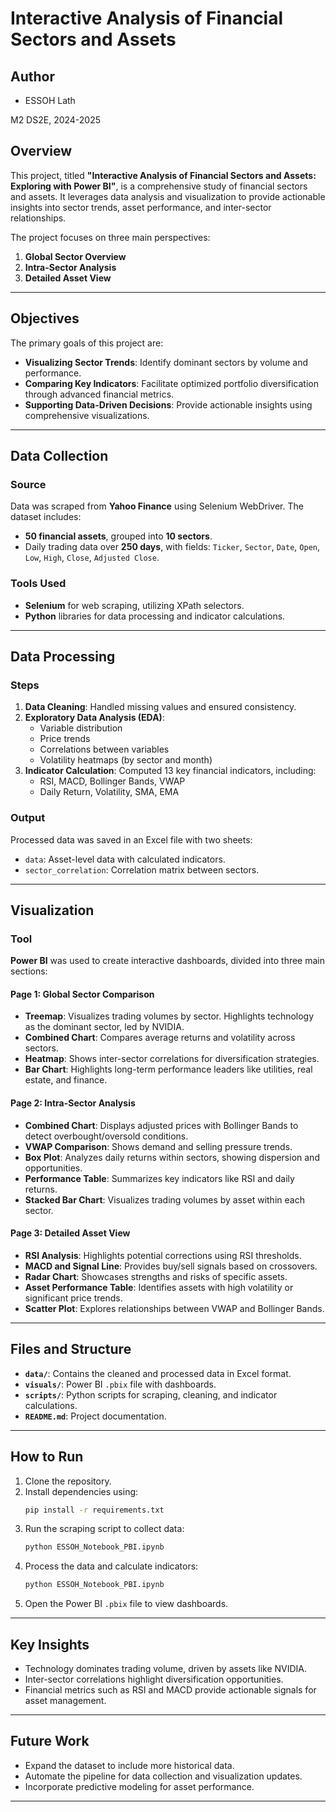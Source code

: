 # Interactive Analysis of Financial Sectors and Assets

## Author
- ESSOH Lath 

M2 DS2E, 2024-2025  

## Overview
This project, titled **"Interactive Analysis of Financial Sectors and Assets: Exploring with Power BI"**, is a comprehensive study of financial sectors and assets. It leverages data analysis and visualization to provide actionable insights into sector trends, asset performance, and inter-sector relationships.

The project focuses on three main perspectives:
1. **Global Sector Overview**
2. **Intra-Sector Analysis**
3. **Detailed Asset View**

---

## Objectives
The primary goals of this project are:
- **Visualizing Sector Trends**: Identify dominant sectors by volume and performance.
- **Comparing Key Indicators**: Facilitate optimized portfolio diversification through advanced financial metrics.
- **Supporting Data-Driven Decisions**: Provide actionable insights using comprehensive visualizations.

---

## Data Collection
### Source
Data was scraped from **Yahoo Finance** using Selenium WebDriver. The dataset includes:
- **50 financial assets**, grouped into **10 sectors**.
- Daily trading data over **250 days**, with fields: `Ticker`, `Sector`, `Date`, `Open`, `Low`, `High`, `Close`, `Adjusted Close`.

### Tools Used
- **Selenium** for web scraping, utilizing XPath selectors.
- **Python** libraries for data processing and indicator calculations.

---

## Data Processing
### Steps
1. **Data Cleaning**: Handled missing values and ensured consistency.
2. **Exploratory Data Analysis (EDA)**:
   - Variable distribution
   - Price trends
   - Correlations between variables
   - Volatility heatmaps (by sector and month)
3. **Indicator Calculation**: Computed 13 key financial indicators, including:
   - RSI, MACD, Bollinger Bands, VWAP
   - Daily Return, Volatility, SMA, EMA

### Output
Processed data was saved in an Excel file with two sheets:
- `data`: Asset-level data with calculated indicators.
- `sector_correlation`: Correlation matrix between sectors.

---

## Visualization
### Tool
**Power BI** was used to create interactive dashboards, divided into three main sections:

#### Page 1: Global Sector Comparison
- **Treemap**: Visualizes trading volumes by sector. Highlights technology as the dominant sector, led by NVIDIA.
- **Combined Chart**: Compares average returns and volatility across sectors.
- **Heatmap**: Shows inter-sector correlations for diversification strategies.
- **Bar Chart**: Highlights long-term performance leaders like utilities, real estate, and finance.

#### Page 2: Intra-Sector Analysis
- **Combined Chart**: Displays adjusted prices with Bollinger Bands to detect overbought/oversold conditions.
- **VWAP Comparison**: Shows demand and selling pressure trends.
- **Box Plot**: Analyzes daily returns within sectors, showing dispersion and opportunities.
- **Performance Table**: Summarizes key indicators like RSI and daily returns.
- **Stacked Bar Chart**: Visualizes trading volumes by asset within each sector.

#### Page 3: Detailed Asset View
- **RSI Analysis**: Highlights potential corrections using RSI thresholds.
- **MACD and Signal Line**: Provides buy/sell signals based on crossovers.
- **Radar Chart**: Showcases strengths and risks of specific assets.
- **Asset Performance Table**: Identifies assets with high volatility or significant price trends.
- **Scatter Plot**: Explores relationships between VWAP and Bollinger Bands.

---

## Files and Structure
- **`data/`**: Contains the cleaned and processed data in Excel format.
- **`visuals/`**: Power BI `.pbix` file with dashboards.
- **`scripts/`**: Python scripts for scraping, cleaning, and indicator calculations.
- **`README.md`**: Project documentation.

---

## How to Run
1. Clone the repository.
2. Install dependencies using:
   ```bash
   pip install -r requirements.txt
   ```
3. Run the scraping script to collect data:
   ```bash
   python ESSOH_Notebook_PBI.ipynb
   ```
4. Process the data and calculate indicators:
   ```bash
   python ESSOH_Notebook_PBI.ipynb
   ```
5. Open the Power BI `.pbix` file to view dashboards.

---

## Key Insights
- Technology dominates trading volume, driven by assets like NVIDIA.
- Inter-sector correlations highlight diversification opportunities.
- Financial metrics such as RSI and MACD provide actionable signals for asset management.

---

## Future Work
- Expand the dataset to include more historical data.
- Automate the pipeline for data collection and visualization updates.
- Incorporate predictive modeling for asset performance.

---



